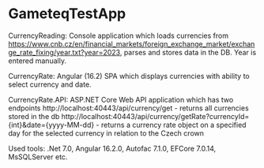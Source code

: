 # GameteqTestApp

CurrencyReading:
  Console application which loads currencies from https://www.cnb.cz/en/financial_markets/foreign_exchange_market/exchange_rate_fixing/year.txt?year=2023, parses and stores data in the DB. Year is entered manually.

CurrencyRate:
  Angular (16.2) SPA which displays currencies with ability to select currency and date.

CurrencyRate.API:
  ASP.NET Core Web API application which has two endpoints
    http://localhost:40443/api/currency/get - returns all currencies stored in the db
    http://localhost:40443/api/currency/getRate?currencyId={int}&date={yyyy-MM-dd} - returns a currency rate object on a specified day for the selected currency in relation to the Czech crown

Used tools:
  .Net 7.0, Angular 16.2.0, Autofac 7.1.0, EFCore 7.0.14, MsSQLServer etc.
